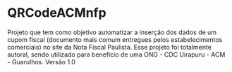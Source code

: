 # QRCodeACMnfp
Projeto que tem como objetivo automatizar a inserção dos dados de um cupom fiscal (documento mais comum entregues pelos estabelecimentos comerciais) no site da Nota Fiscal Paulista.
Esse projeto foi totalmente autoral, sendo utilizado para benefício de uma ONG - CDC Uirapuru - ACM - Guarulhos. 
Versão 1.0
